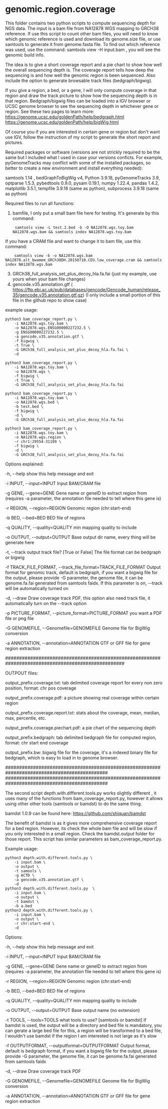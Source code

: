 # genomic.region.coverage
This folder contains two python scripts to compute sequencing depth for NGS data.
The input is a bam file from NA12878 WGS mapping to GRCH38 reference. If use this 
script to count other bam files, you will need to know which genomic reference 
is used and download its genome.size file, or use samtools to generate it 
from genome.fasta file. To find out which reference was used, use the command: 
samtools view -H input.bam , you will see the genomic build info. 

The idea is to give a short coverage report and a pie chart to show how well 
the overall sequencing depth is. The coverage report tells how deep the sequencing
is and how well the genomic region is been sequenced. Also include the option to 
generate browsable track files (bedgraph/bigwig).

If you give a region, a bed, or a gene, I will only compute coverage in that region 
and draw the track picture to show how the sequencing depth is in that region. 
Bedgraph/bigwig files can be loaded into a IGV browser or UCSC genome browser to see
the sequencing depth in whichever gene or region. See these two pages to learn more:
https://genome.ucsc.edu/goldenPath/help/bedgraph.html
https://genome.ucsc.edu/goldenPath/help/bigWig.html

Of course you if you are interested in certain gene or region but don't want use IGV,
follow the instruction of my script to generate the short report and pictures. 

Required packages or software (versions are not strickly required to be the same but 
I included what I used in case your versions conficts. For example, pyGenomeTracks may 
conflict with some of the installed packages, so better to create a new environment 
and install everything needed):

samtools 1.14 , bedGraphToBigWig v4,  Python 3.9.18, pyGenomeTracks 3.9, optparse 1.5.3, 
pybedtools 0.9.0, pysam 0.19.1, numpy 1.22.4, pandas 1.4.2, matplotlib 3.5.1, 
tempfile 3.9.18 (same as python), subprocess 3.9.18 (same as python)

Required files to run all functions:
1) bamfile, I only put a small bam file here for testing. It's generate by this command:
 
        samtools view -L test.2.bed -b -O NA12878.wgs.toy.bam NA12878.wgs.bam && samtools index NA12878.wgs.toy.bam

If you have a CRAM file and want to change it to bam file, use this command:

        samtools view -b -o NA12878.wgs.bam NA12878.alt_bwamem_GRCh38DH.20150718.CEU.low_coverage.cram && samtools index NA12878.wgs.bam

3) GRCh38_full_analysis_set_plus_decoy_hla.fa.fai (just my example, use yours when your bam file changes)
4) gencode.v35.annotation.gtf ( https://ftp.ebi.ac.uk/pub/databases/gencode/Gencode_human/release_35/gencode.v35.annotation.gtf.gz)
(I only include a small portion of this file in the github repo to show case)

example usage: 

    python3 bam_coverage_report.py \
        -i NA12878.wgs.toy.bam \
        -o NA12878.wgs.ENSG00000227232.5 \
        -g ENSG00000227232.5 \
        -a gencode.v35.annotation.gtf \
        -f bigwig \
        -t True \
        -G GRCh38_full_analysis_set_plus_decoy_hla.fa.fai \
        -d 

    python3 bam_coverage_report.py \
        -i NA12878.wgs.toy.bam \
        -o NA12878.wgs \
        -f bigwig \
        -t True \
        -G GRCh38_full_analysis_set_plus_decoy_hla.fa.fai
    
    python3 bam_coverage_report.py \
        -i NA12878.wgs.toy.bam \
        -o NA12878.wgs.bed \
        -b test.bed \
        -f bigwig \
        -d \
        -G GRCh38_full_analysis_set_plus_decoy_hla.fa.fai 
    
    python3 bam_coverage_report.py \
        -i NA12878.wgs.toy.bam \
        -o NA12878.wgs.region \
        -r chr1:29554-31109 \
        -f bigwig \
        -d \
        -G GRCh38_full_analysis_set_plus_decoy_hla.fa.fai 

 Options explained:

  -h, --help            show this help message and exit
  
  -i INPUT, --input=INPUT
                        Input BAM/CRAM file
                        
  -g GENE, --gene=GENE  Gene name or geneID to extract region from (requires
                        -a parameter, the annotation file needed to tell where
                        this gene is)
                        
  -r REGION, --region=REGION
                        Genomic region (chr:start-end)
                        
  -b BED, --bed=BED     BED file of regions
  
  -q QUALITY, --quality=QUALITY
                        min mapping quality to include
                        
  -o OUTPUT, --output=OUTPUT
                        Base output dir name, every thing will be generate here
                        
  -t, --track           output track file? [True or False] The file format can
                        be bedgraph or bigwig
                        
  -f TRACK_FILE_FORMAT, --track_file_format=TRACK_FILE_FORMAT
                        Output format for genomic track, default is bedgraph,
                        if you want a bigwig file for the output, please
                        provide -G parameter, the genome file, it can be
                        genome.fa.fai generated from samtools faidx. If this
                        parameter is on, --track will be automatically turned on
                        
  -d, --draw            Draw coverage track PDF, this option also need track
                        file, it automatically turn on the --track option
                        
  -p PICTURE_FORMAT, --picture_format=PICTURE_FORMAT
                        you want a PDF file or png file
                        
  -G GENOMEFILE, --Genomefile=GENOMEFILE
                        Genome file for BigWig conversion
                        
  -a ANNOTATION, --annotation=ANNOTATION
                        GTF or GFF file for gene region extraction


###################################################################################################

OUTPOUT files: 

output_prefix.coverage.txt: tab delimited coverage report for every non zero position, format: chr pos coverage

output_prefix.coverage.pdf: a picture showing real coverage within certain region

output_prefix.coverage.report.txt: stats about the coverage, mean, median, max, percentle, etc.

output_prefix.coverage.piechart.pdf: a pie chart of the sequencing depth

output_prefix.bedgraph: tab delimited bedgraph file for computed region, format: chr start end coverage

output_prefix.bw: bigwig file for the coverage, it's a indexed binary file for bedgraph, which is easy to load in to genome browser.


#############################################################################################
#############################################################################################

The second script depth.with.different.tools.py works slightly different , it uses many of the 
functions from bam_coverage_report.py, however it allows using other other tools (samtools or bamdst) to 
do the same thing. 

bamdst 1.0.9 can be found here: https://github.com/shiquan/bamdst

The benefit of bamdst is as it gives more comprehensive coverage report for a bed region. 
However, its check the whole bam file and will be slow if you only interested in a small
region. Check the bamdst.output folder for those report. This script has similar parameters 
as bam_coverage_report.py. 

Example usage:

    python3 depth.with.different.tools.py \
        -i input.bam \
        -o output \
        -t samools \
        -g ACTD \
        -a gencode.v35.annotation.gtf \
        -d
    python3 depth.with.different.tools.py  \
        -i input.bam \
        -o output \
        -t bamdst \
        -b a.bed
    python3 depth.with.different.tools.py \
        -i input.bam \
        -o output \
        -r chr:start-end \
        -d


Options:

  -h, --help            show this help message and exit
  
  -i INPUT, --input=INPUT
                        Input BAM/CRAM file
                        
  -g GENE, --gene=GENE  Gene name or geneID to extract region from (requires
                        -a parameter, the annotation file needed to tell where
                        this gene is)
                        
  -r REGION, --region=REGION
                        Genomic region (chr:start-end)
                        
  -b BED, --bed=BED     BED file of regions
  
  -q QUALITY, --quality=QUALITY
                        min mapping quality to include
                        
  -o OUTPUT, --output=OUTPUT
                        Base output name (no extension)
                        
  -t TOOLS, --tools=TOOLS
                        what tools to use? [samtools or bamdst] if bamdst is
                        used, the output will be a directory and bed file is
                        mandatory, you can gerate a large bed file for this, a
                        region will be transformed to a bed file, I wouldn't
                        use bamdst if the region I am interested is not large
                        as it's slow
                        
  -f OUTPUTFORMAT, --outputformat=OUTPUTFORMAT
                        Output format, default is bedgraph format, if you want
                        a bigwig file for the output, please provide -G
                        parameter, the genome file, it can be genome.fa.fai
                        generated from samtools faidx
                        
  -d, --draw            Draw coverage track PDF
  
  -G GENOMEFILE, --Genomefile=GENOMEFILE
                        Genome file for BigWig conversion
                        
  -a ANNOTATION, --annotation=ANNOTATION
                        GTF or GFF file for gene region extraction
                        



